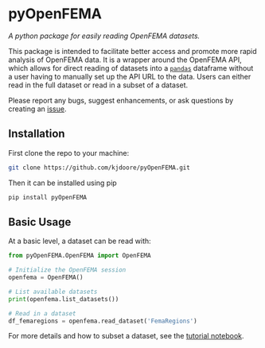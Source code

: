 # pyOpenFEMA
*A python package for easily reading OpenFEMA datasets.*

This package is intended to facilitate better access and promote more rapid analysis of OpenFEMA data.
It is a wrapper around the OpenFEMA API, which allows for direct reading of datasets into a [`pandas`](https://pandas.pydata.org/pandas-docs/stable/index.html) dataframe without a user having to manually set up the API URL to the data.
Users can either read in the full dataset or read in a subset of a dataset.

Please report any bugs, suggest enhancements, or ask questions by creating an [issue](https://github.com/kjdoore/pyOpenFEMA/issues).
  
## Installation
First clone the repo to your machine:
```sh
git clone https://github.com/kjdoore/pyOpenFEMA.git
```
Then it can be installed using pip
```sh
pip install pyOpenFEMA
```

## Basic Usage
At a basic level, a dataset can be read with:

```python
from pyOpenFEMA.OpenFEMA import OpenFEMA

# Initialize the OpenFEMA session
openfema = OpenFEMA()

# List available datasets
print(openfema.list_datasets())

# Read in a dataset
df_femaregions = openfema.read_dataset('FemaRegions')
```

For more details and how to subset a dataset, see the [tutorial notebook](https://github.com/kjdoore/pyOpenFEMA/blob/main/examples/tutorial.ipynb).
